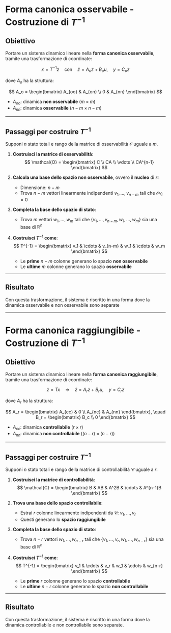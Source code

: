 # Forma canonica osservabile - Costruzione di $T^{-1}$

## Obiettivo

Portare un sistema dinamico lineare nella **forma canonica osservabile**, tramite una trasformazione di coordinate:

$$
x = T^{-1} z \quad \text{con} \quad \dot{z} = A_o z + B_o u,\quad y = C_o z
$$

dove $A_o$ ha la struttura:

$$
A_o =
\begin{bmatrix}
A_{oo} & A_{on} \\
0 & A_{nn}
\end{bmatrix}
$$

- $A_{oo}$: dinamica **non osservabile** ($m \times m$)
- $A_{nn}$: dinamica **osservabile** ($n - m \times n - m$)

---

## Passaggi per costruire $T^{-1}$

Supponi $n$ stato totali e rango della matrice di osservabilità $\mathcal{O}$ uguale a $m$.

1. **Costruisci la matrice di osservabilità**:
   $$
   \mathcal{O} =
   \begin{bmatrix}
   C \\
   CA \\
   \vdots \\
   CA^{n-1}
   \end{bmatrix}
   $$

2. **Calcola una base dello spazio non osservabile**, ovvero il **nucleo** di $\mathcal{O}$:
   - Dimensione: $n - m$
   - Trova $n - m$ vettori linearmente indipendenti $v_1, \dots, v_{n-m}$ tali che $\mathcal{O} v_i = 0$

3. **Completa la base dello spazio di stato**:
   - Trova $m$ vettori $w_1, \dots, w_m$ tali che $\{v_1, \dots, v_{n-m}, w_1, \dots, w_m\}$ sia una base di $\mathbb{R}^n$

4. **Costruisci $T^{-1}$ come**:
   $$
   T^{-1} =
   \begin{bmatrix}
   v_1 & \cdots & v_{n-m} & w_1 & \cdots & w_m
   \end{bmatrix}
   $$

   - Le **prime** $n - m$ colonne generano lo spazio **non osservabile**
   - Le **ultime** $m$ colonne generano lo spazio **osservabile**

---

## Risultato

Con questa trasformazione, il sistema è riscritto in una forma dove la dinamica osservabile e non osservabile sono separate

---

# Forma canonica raggiungibile - Costruzione di $T^{-1}$

## Obiettivo

Portare un sistema dinamico lineare nella **forma canonica raggiungibile**, tramite una trasformazione di coordinate:

$$
z = T x \quad \Rightarrow \quad \dot{z} = A_r z + B_r u,\quad y = C_r z
$$

dove $A_r$ ha la struttura:

$$
A_r =
\begin{bmatrix}
A_{cc} & 0 \\
A_{nc} & A_{nn}
\end{bmatrix}, \quad
B_r =
\begin{bmatrix}
B_c \\
0
\end{bmatrix}
$$

- $A_{cc}$: dinamica **controllabile** ($r \times r$)
- $A_{nn}$: dinamica **non controllabile** ($(n - r) \times (n - r)$)

---

## Passaggi per costruire $T^{-1}$

Supponi $n$ stato totali e rango della matrice di controllabilità $\mathcal{C}$ uguale a $r$.

1. **Costruisci la matrice di controllabilità**:
   $$
   \mathcal{C} = \begin{bmatrix} B & AB & A^2B & \cdots & A^{n-1}B \end{bmatrix}
   $$

2. **Trova una base dello spazio controllabile**:
   - Estrai $r$ colonne linearmente indipendenti da $\mathcal{C}$: $v_1, \dots, v_r$
   - Questi generano lo **spazio raggiungibile**

3. **Completa la base dello spazio di stato**:
   - Trova $n - r$ vettori $w_1, \dots, w_{n-r}$ tali che $\{v_1, \dots, v_r, w_1, \dots, w_{n-r}\}$ sia una base di $\mathbb{R}^n$

1. **Costruisci $T^{-1}$ come**:
   $$
   T^{-1} =
   \begin{bmatrix}
   v_1 & \cdots & v_r & w_1 & \cdots & w_{n-r}
   \end{bmatrix}
   $$

   - Le **prime** $r$ colonne generano lo spazio **controllabile**
   - Le **ultime** $n - r$ colonne generano lo spazio **non controllabile**

---

## Risultato

Con questa trasformazione, il sistema è riscritto in una forma dove la dinamica controllabile e non controllabile sono separate.
